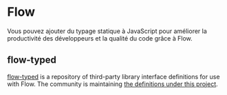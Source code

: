 # Flow

<p class="description">Vous pouvez ajouter du typage statique à JavaScript pour améliorer la productivité des développeurs et la qualité du code grâce à Flow.</p>

## flow-typed

[flow-typed](https://github.com/flowtype/flow-typed) is a repository of third-party library interface definitions for use with Flow. The community is maintaining [the definitions under this project](https://github.com/flow-typed/flow-typed/tree/master/definitions/npm/%40material-ui).
